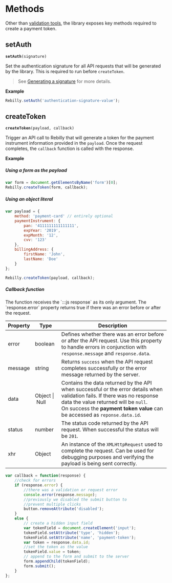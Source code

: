# Methods

Other than [validation tools][goto-validation], the library exposes key methods required to create a payment token.

## setAuth
<div class="method"><code><strong>setAuth</strong>(<span class="prop">signature</span>)</code></div>

Set the authentication signature for all API requests that will be generated by the library. This is required to run before `createToken`.

> See [Generating a signature][goto-generate] for more details.

**Example**

```js
Rebilly.setAuth('authentication-signature-value');
```

## createToken
<div class="method"><code><strong>createToken</strong>(<span class="prop">payload</span>, <span class="prop">callback</span>)</code></div>

Trigger an API call to Rebilly that will generate a token for the payment instrument information provided in the `payload`. Once the request completes, the `callback` function is called with the response. 


**Example**

<h5>Using a form as the payload</h5>

```js
var form = document.getElementsByName('form')[0];
Rebilly.createToken(form, callback);
```

<h5>Using an object literal</h5>

```js
var payload = {
    method: 'payment-card' // entirely optional
    paymentInstrument: {
        pan: '4111111111111111',
        expYear: '2019',
        expMonth: '12',
        cvv: '123'
    },
    billingAddress: {
        firstName: 'John',
        lastName: 'Doe'
    }
};

Rebilly.createToken(payload, callback);
```

<h5>Callback function</h5>
The function receives the `:::js response` as its only argument. The `response.error` property returns true if there was an error before or after the request.

| Property | Type | Description |
| -------- | ---- | ----------- |
| error | boolean | Defines whether there was an error before or after the API request. Use this property to handle errors in conjunction with `response.message` and `response.data`. |
| message | string | Returns `success` when the API request completes successfully or the error message returned by the server. |
| data | Object&nbsp;\|&nbsp;Null | Contains the data returned by the API when successful or the error details when validation fails. If there was no response data the value returned will be `null`.  <br>On success the <strong>payment token value</strong> can be accessed as `reponse.data.id`. |
| status | number | The status code returned by the API request. When successful the status will be `201`. |
| xhr | Object | An instance of the `XMLHttpRequest` used to complete the request. Can be used for debugging purposes and verifying the payload is being sent correctly. |

```js
var callback = function(response) {
    //check for errors
    if (response.error) {
        //there was a validation or request error
        console.error(response.message);
        //previously we disabled the submit button to 
        //prevent multiple clicks
        button.removeAttribute('disabled');
    }
    else {
        // create a hidden input field
        var tokenField = document.createElement('input');
        tokenField.setAttribute('type', 'hidden');
        tokenField.setAttribute('name', 'payment-token');
        var token = response.data.id;
        //set the token as the value
        tokenField.value = token;
        // append to the form and submit to the server
        form.appendChild(tokenField);
        form.submit();                  
    }
};
```

[goto-validation]: validation-tools.md
[goto-generate]: generating-signature.md
